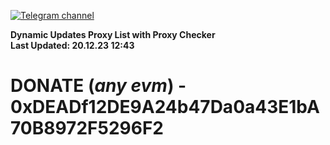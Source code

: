 [![Telegram channel](https://img.shields.io/endpoint?url=https://runkit.io/damiankrawczyk/telegram-badge/branches/master?url=https://t.me/n4z4v0d)](https://t.me/n4z4v0d) 

**Dynamic Updates Proxy List with Proxy Checker**  
**Last Updated: 20.12.23 12:43**

# DONATE (_any evm_) - 0xDEADf12DE9A24b47Da0a43E1bA70B8972F5296F2
